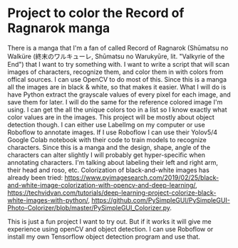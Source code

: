 # Project to color the Record of Ragnarok manga

There is a manga that I'm a fan of called Record of Ragnarok (Shūmatsu no Walküre (終末のワルキューレ, Shūmatsu no Warukyūre, lit. "Valkyrie of the End") that I want
to try something with. I want to write a script that will scan images of characters, recognize them, and color them in with colors from offical sources. I can use OpenCV to do most of this. Since this is a manga all the images are in black & white, so that makes it easier. What I will do is have Python extract the grayscale values of every pixel for each image, and save them for later. I will do the same for the reference colored image I'm using. I can get the all the unique colors too in a list so I know exactly what color values are in the images.  This project will be mostly about object detection though. I can either use LabelImg on my computer or use Roboflow to annotate images. If I use Roboflow I can use their Yolov5/4 Google Colab notebook with their code to train models to recognize characters. Since this is a manga and the design, shape, angle of the characters can alter slightly I will probably get hyper-specific when annotating characters. I'm talking about labeling their left and right arm, their head and roso, etc. Colorization of black-and-white images has already been tried: https://www.pyimagesearch.com/2019/02/25/black-and-white-image-colorization-with-opencv-and-deep-learning/, https://techvidvan.com/tutorials/deep-learning-project-colorize-black-white-images-with-python/, https://github.com/PySimpleGUI/PySimpleGUI-Photo-Colorizer/blob/master/PySimpleGUI_Colorizer.py.

This is just a fun project I want to try out. But if it works it will give me experience using openCV and object detection. I can use Roboflow or install my own Tensorflow object detection program and use that.
